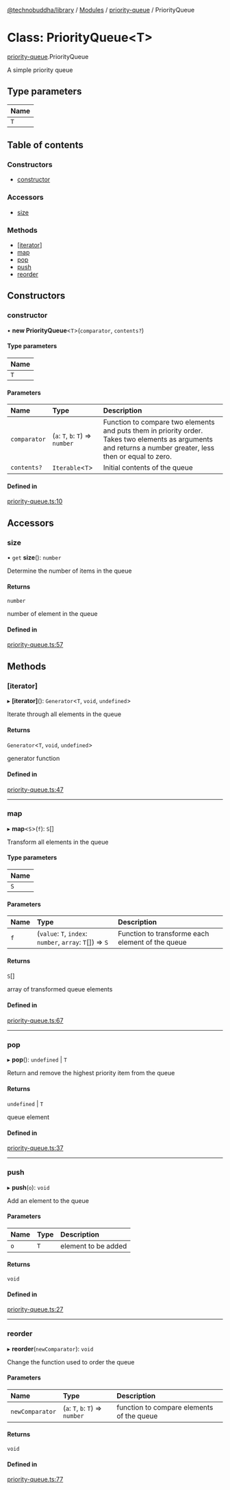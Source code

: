 [@technobuddha/library](../../README.md) / [Modules](../Modules.md) / [priority-queue](../modules/priority_queue.md) / PriorityQueue

# Class: PriorityQueue<T\>

[priority-queue](../modules/priority_queue.md).PriorityQueue

A simple priority queue

## Type parameters

| Name |
| :------ |
| `T` |

## Table of contents

### Constructors

- [constructor](priority_queue.PriorityQueue.md#constructor)

### Accessors

- [size](priority_queue.PriorityQueue.md#size)

### Methods

- [[iterator]](priority_queue.PriorityQueue.md#[iterator])
- [map](priority_queue.PriorityQueue.md#map)
- [pop](priority_queue.PriorityQueue.md#pop)
- [push](priority_queue.PriorityQueue.md#push)
- [reorder](priority_queue.PriorityQueue.md#reorder)

## Constructors

### constructor

• **new PriorityQueue**<`T`\>(`comparator`, `contents?`)

#### Type parameters

| Name |
| :------ |
| `T` |

#### Parameters

| Name | Type | Description |
| :------ | :------ | :------ |
| `comparator` | (`a`: `T`, `b`: `T`) => `number` | Function to compare two elements and puts them in priority order.  Takes two elements as arguments and returns a number greater, less then or equal to zero. |
| `contents?` | `Iterable`<`T`\> | Initial contents of the queue |

#### Defined in

[priority-queue.ts:10](../../src/priority-queue.ts#L10)

## Accessors

### size

• `get` **size**(): `number`

Determine the number of items in the queue

#### Returns

`number`

number of element in the queue

#### Defined in

[priority-queue.ts:57](../../src/priority-queue.ts#L57)

## Methods

### [iterator]

▸ **[iterator]**(): `Generator`<`T`, `void`, `undefined`\>

Iterate through all elements in the queue

#### Returns

`Generator`<`T`, `void`, `undefined`\>

generator function

#### Defined in

[priority-queue.ts:47](../../src/priority-queue.ts#L47)

___

### map

▸ **map**<`S`\>(`f`): `S`[]

Transform all elements in the queue

#### Type parameters

| Name |
| :------ |
| `S` |

#### Parameters

| Name | Type | Description |
| :------ | :------ | :------ |
| `f` | (`value`: `T`, `index`: `number`, `array`: `T`[]) => `S` | Function to transforme each element of the queue |

#### Returns

`S`[]

array of transformed queue elements

#### Defined in

[priority-queue.ts:67](../../src/priority-queue.ts#L67)

___

### pop

▸ **pop**(): `undefined` \| `T`

Return and remove the highest priority item from the queue

#### Returns

`undefined` \| `T`

queue element

#### Defined in

[priority-queue.ts:37](../../src/priority-queue.ts#L37)

___

### push

▸ **push**(`o`): `void`

Add an element to the queue

#### Parameters

| Name | Type | Description |
| :------ | :------ | :------ |
| `o` | `T` | element to be added |

#### Returns

`void`

#### Defined in

[priority-queue.ts:27](../../src/priority-queue.ts#L27)

___

### reorder

▸ **reorder**(`newComparator`): `void`

Change the function used to order the queue

#### Parameters

| Name | Type | Description |
| :------ | :------ | :------ |
| `newComparator` | (`a`: `T`, `b`: `T`) => `number` | function to compare elements of the queue |

#### Returns

`void`

#### Defined in

[priority-queue.ts:77](../../src/priority-queue.ts#L77)
